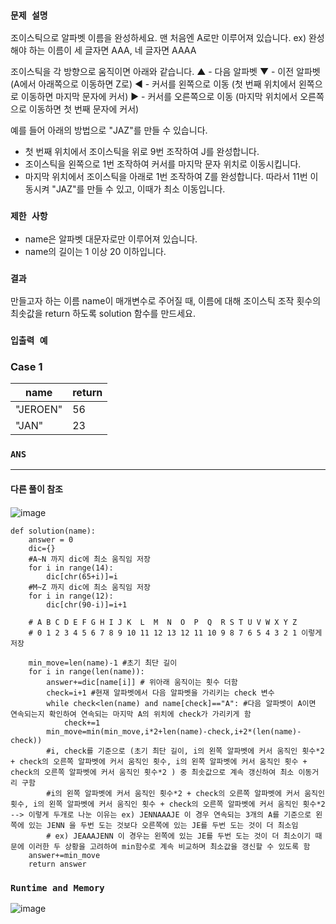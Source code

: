 ### `문제 설명`

조이스틱으로 알파벳 이름을 완성하세요. 맨 처음엔 A로만 이루어져 있습니다.
ex) 완성해야 하는 이름이 세 글자면 AAA, 네 글자면 AAAA

조이스틱을 각 방향으로 움직이면 아래와 같습니다.
▲ - 다음 알파벳
▼ - 이전 알파벳 (A에서 아래쪽으로 이동하면 Z로)
◀ - 커서를 왼쪽으로 이동 (첫 번째 위치에서 왼쪽으로 이동하면 마지막 문자에 커서)
▶ - 커서를 오른쪽으로 이동 (마지막 위치에서 오른쪽으로 이동하면 첫 번째 문자에 커서)

예를 들어 아래의 방법으로 "JAZ"를 만들 수 있습니다.

- 첫 번째 위치에서 조이스틱을 위로 9번 조작하여 J를 완성합니다.
- 조이스틱을 왼쪽으로 1번 조작하여 커서를 마지막 문자 위치로 이동시킵니다.
- 마지막 위치에서 조이스틱을 아래로 1번 조작하여 Z를 완성합니다.
따라서 11번 이동시켜 "JAZ"를 만들 수 있고, 이때가 최소 이동입니다.

### `제한 사항`

- name은 알파벳 대문자로만 이루어져 있습니다.
- name의 길이는 1 이상 20 이하입니다.

### `결과`

만들고자 하는 이름 name이 매개변수로 주어질 때, 이름에 대해 조이스틱 조작 횟수의 최솟값을 return 하도록 solution 함수를 만드세요.

### `입출력 예`
### Case 1
|name|return|
|---|---|
|"JEROEN"|56|
|"JAN"|23|

### `ANS`

----

#### 다른 풀이 참조

####
![image](https://user-images.githubusercontent.com/106041072/236861156-efac1efc-d67c-44b0-ae9f-59a9d6bf0e67.png)

```
def solution(name):
    answer = 0
    dic={}
    #A~N 까지 dic에 최소 움직임 저장 
    for i in range(14):
        dic[chr(65+i)]=i
    #M~Z 까지 dic에 최소 움직임 저장
    for i in range(12):
        dic[chr(90-i)]=i+1
    
    # A B C D E F G H I J K  L  M  N  O  P  Q  R S T U V W X Y Z
    # 0 1 2 3 4 5 6 7 8 9 10 11 12 13 12 11 10 9 8 7 6 5 4 3 2 1 이렇게 저장
        
    min_move=len(name)-1 #초기 최단 길이
    for i in range(len(name)):
        answer+=dic[name[i]] # 위아래 움직이는 횟수 더함
        check=i+1 #현재 알파벳에서 다음 알파벳을 가리키는 check 변수
        while check<len(name) and name[check]=="A": #다음 알파벳이 A이면 연속되는지 확인하여 연속되는 마지막 A의 위치에 check가 가리키게 함
            check+=1
        min_move=min(min_move,i*2+len(name)-check,i+2*(len(name)-check)) 
        #i, check를 기준으로 (초기 최단 길이, i의 왼쪽 알파벳에 커서 움직인 횟수*2 + check의 오른쪽 알파벳에 커서 움직인 횟수, i의 왼쪽 알파벳에 커서 움직인 횟수 + check의 오른쪽 알파벳에 커서 움직인 횟수*2 ) 중 최솟값으로 계속 갱신하여 최소 이동거리 구함
        #i의 왼쪽 알파벳에 커서 움직인 횟수*2 + check의 오른쪽 알파벳에 커서 움직인 횟수, i의 왼쪽 알파벳에 커서 움직인 횟수 + check의 오른쪽 알파벳에 커서 움직인 횟수*2 --> 이렇게 두개로 나눈 이유는 ex) JENNAAAJE 이 경우 연속되는 3개의 A를 기준으로 왼쪽에 있는 JENN 을 두번 도는 것보다 오른쪽에 있는 JE를 두번 도는 것이 더 최소임
        # ex) JEAAAJENN 이 경우는 왼쪽에 있는 JE를 두번 도는 것이 더 최소이기 때문에 이러한 두 상황을 고려하여 min함수로 계속 비교하며 최소값을 갱신할 수 있도록 함
    answer+=min_move 
    return answer            
```

### `Runtime and Memory`

![image](https://user-images.githubusercontent.com/106041072/236861227-fabed9b7-2741-428a-899a-8e053ba48ad2.png)
